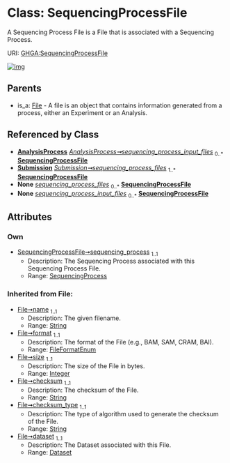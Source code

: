 
# Class: SequencingProcessFile


A Sequencing Process File is a File that is associated with a Sequencing Process.

URI: [GHGA:SequencingProcessFile](https://w3id.org/GHGA/SequencingProcessFile)


[![img](https://yuml.me/diagram/nofunky;dir:TB/class/[Submission],[SequencingProcess]<sequencing_process%201..1-%20[SequencingProcessFile&#124;name(i):string;format(i):FileFormatEnum;size(i):integer;checksum(i):string;checksum_type(i):string;alias(i):string],[AnalysisProcess]-%20sequencing_process_input_files%200..*>[SequencingProcessFile],[Submission]++-%20sequencing_process_files%201..*>[SequencingProcessFile],[Submission]-%20sequencing_process_files(i)%200..*>[SequencingProcessFile],[AnalysisProcess]-%20sequencing_process_input_files(i)%200..*>[SequencingProcessFile],[File]^-[SequencingProcessFile],[SequencingProcess],[File],[Dataset],[AnalysisProcess])](https://yuml.me/diagram/nofunky;dir:TB/class/[Submission],[SequencingProcess]<sequencing_process%201..1-%20[SequencingProcessFile&#124;name(i):string;format(i):FileFormatEnum;size(i):integer;checksum(i):string;checksum_type(i):string;alias(i):string],[AnalysisProcess]-%20sequencing_process_input_files%200..*>[SequencingProcessFile],[Submission]++-%20sequencing_process_files%201..*>[SequencingProcessFile],[Submission]-%20sequencing_process_files(i)%200..*>[SequencingProcessFile],[AnalysisProcess]-%20sequencing_process_input_files(i)%200..*>[SequencingProcessFile],[File]^-[SequencingProcessFile],[SequencingProcess],[File],[Dataset],[AnalysisProcess])

## Parents

 *  is_a: [File](File.md) - A file is an object that contains information generated from a process, either an Experiment or an Analysis.

## Referenced by Class

 *  **[AnalysisProcess](AnalysisProcess.md)** *[AnalysisProcess➞sequencing_process_input_files](AnalysisProcess_sequencing_process_input_files.md)*  <sub>0..\*</sub>  **[SequencingProcessFile](SequencingProcessFile.md)**
 *  **[Submission](Submission.md)** *[Submission➞sequencing_process_files](Submission_sequencing_process_files.md)*  <sub>1..\*</sub>  **[SequencingProcessFile](SequencingProcessFile.md)**
 *  **None** *[sequencing_process_files](sequencing_process_files.md)*  <sub>0..\*</sub>  **[SequencingProcessFile](SequencingProcessFile.md)**
 *  **None** *[sequencing_process_input_files](sequencing_process_input_files.md)*  <sub>0..\*</sub>  **[SequencingProcessFile](SequencingProcessFile.md)**

## Attributes


### Own

 * [SequencingProcessFile➞sequencing_process](SequencingProcessFile_sequencing_process.md)  <sub>1..1</sub>
     * Description: The Sequencing Process associated with this Sequencing Process File.
     * Range: [SequencingProcess](SequencingProcess.md)

### Inherited from File:

 * [File➞name](File_name.md)  <sub>1..1</sub>
     * Description: The given filename.
     * Range: [String](types/String.md)
 * [File➞format](File_format.md)  <sub>1..1</sub>
     * Description: The format of the File (e.g., BAM, SAM, CRAM, BAI).
     * Range: [FileFormatEnum](FileFormatEnum.md)
 * [File➞size](File_size.md)  <sub>1..1</sub>
     * Description: The size of the File in bytes.
     * Range: [Integer](types/Integer.md)
 * [File➞checksum](File_checksum.md)  <sub>1..1</sub>
     * Description: The checksum of the File.
     * Range: [String](types/String.md)
 * [File➞checksum_type](File_checksum_type.md)  <sub>1..1</sub>
     * Description: The type of algorithm used to generate the checksum of the File.
     * Range: [String](types/String.md)
 * [File➞dataset](File_dataset.md)  <sub>1..1</sub>
     * Description: The Dataset associated with this File.
     * Range: [Dataset](Dataset.md)
